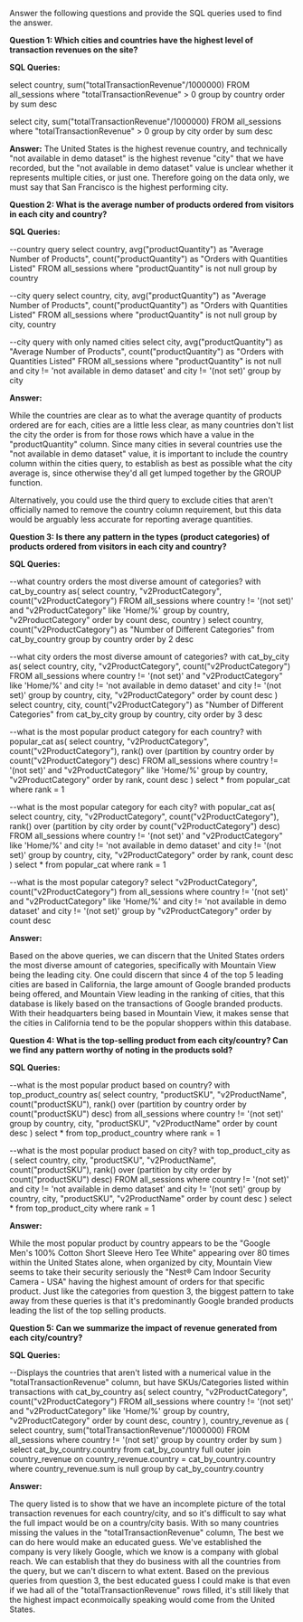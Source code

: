 Answer the following questions and provide the SQL queries used to find the answer.

**Question 1: Which cities and countries have the highest level of transaction revenues on the site?**

**SQL Queries:**

select country, sum("totalTransactionRevenue"/1000000)
FROM all_sessions
where "totalTransactionRevenue" > 0
group by country
order by sum desc

select city, sum("totalTransactionRevenue"/1000000)
FROM all_sessions
where "totalTransactionRevenue" > 0
group by city
order by sum desc

**Answer:**
The United States is the highest revenue country, and technically "not available in demo dataset"  is the highest revenue "city" that we have recorded, but the "not available in demo dataset" value is unclear whether it represents multiple cities, or just one. Therefore going on the data only, we must say that San Francisco is the highest performing city.


**Question 2: What is the average number of products ordered from visitors in each city and country?**

**SQL Queries:**

--country query
select country, avg("productQuantity") as "Average Number of Products", count("productQuantity") as "Orders with Quantities Listed"
FROM all_sessions
where "productQuantity" is not null
group by country

--city query
select country, city, avg("productQuantity") as "Average Number of Products", count("productQuantity") as "Orders with Quantities Listed"
FROM all_sessions
where "productQuantity" is not null
group by city, country

--city query with only named cities
select city, avg("productQuantity") as "Average Number of Products", count("productQuantity") as "Orders with Quantities Listed"
FROM all_sessions
where "productQuantity" is not null and city != 'not available in demo dataset' and city != '(not set)'
group by city

**Answer:**

While the countries are clear as to what the average quantity of products ordered are for each, cities are a little less clear, as many countries don't list the city the order is from for those rows which have a value in the "productQuantity" column. Since many cities in several countries use the "not available in demo dataset" value, it is important to include the country column within the cities query, to establish as best as possible what the city average is, since otherwise they'd all get lumped together by the GROUP function.

Alternatively, you could use the third query to exclude cities that aren't officially named to remove the country column requirement, but this data would be arguably less accurate for reporting average quantities.

**Question 3: Is there any pattern in the types (product categories) of products ordered from visitors in each city and country?**

**SQL Queries:**

--what country orders the most diverse amount of categories?
with cat_by_country as(
select country, "v2ProductCategory", count("v2ProductCategory")
FROM all_sessions
where country != '(not set)' and "v2ProductCategory" like 'Home/%'
group by country, "v2ProductCategory"
order by count desc, country
)
select country, count("v2ProductCategory") as "Number of Different Categories"
from cat_by_country
group by country
order by 2 desc

--what city orders the most diverse amount of categories?
with cat_by_city as(
select country, city, "v2ProductCategory", count("v2ProductCategory")
FROM all_sessions
where country != '(not set)' and "v2ProductCategory" like 'Home/%' and city != 'not available in demo dataset' and city != '(not set)'
group by country, city, "v2ProductCategory"
order by count desc
)
select country, city, count("v2ProductCategory") as "Number of Different Categories"
from cat_by_city
group by country, city
order by 3 desc

--what is the most popular product category for each country?
with popular_cat as(
select country, "v2ProductCategory", count("v2ProductCategory"), rank() over (partition by country order by count("v2ProductCategory") desc)
FROM all_sessions
where country != '(not set)' and "v2ProductCategory" like 'Home/%'
group by country, "v2ProductCategory"
order by rank, count desc
)
select *
from popular_cat
where rank = 1

--what is the most popular category for each city?
with popular_cat as(
select country, city, "v2ProductCategory", count("v2ProductCategory"), rank() over (partition by city order by count("v2ProductCategory") desc)
FROM all_sessions
where country != '(not set)' and "v2ProductCategory" like 'Home/%' and city != 'not available in demo dataset' and city != '(not set)'
group by country, city, "v2ProductCategory"
order by rank, count desc
)
select *
from popular_cat
where rank = 1

--what is the most popular category?
select "v2ProductCategory", count("v2ProductCategory")
from all_sessions
where country != '(not set)' and "v2ProductCategory" like 'Home/%' and city != 'not available in demo dataset' and city != '(not set)'
group by "v2ProductCategory"
order by count desc

**Answer:**

Based on the above queries, we can discern that the United States orders the most diverse amount of categories, specifically with Mountain View being the leading city. One could discern that since 4 of the top 5 leading cities are based in California, the large amount of Google branded products being offered, and Mountain View leading in the ranking of cities, that this database is likely based on the transactions of Google branded products. With their headquarters being based in Mountain View, it makes sense that the cities in California tend to be the popular shoppers within this database.




**Question 4: What is the top-selling product from each city/country? Can we find any pattern worthy of noting in the products sold?**

**SQL Queries:**

--what is the most popular product based on country?
with top_product_country as(
select country, "productSKU", "v2ProductName", count("productSKU"), rank() over (partition by country order by count("productSKU") desc)
from all_sessions
where country != '(not set)'
group by country, city, "productSKU", "v2ProductName"
order by count desc
)
select *
from top_product_country
where rank = 1

--what is the most popular product based on city?
with top_product_city as (
select country, city, "productSKU", "v2ProductName", count("productSKU"), rank() over (partition by city order by count("productSKU") desc)
FROM all_sessions
where country != '(not set)' and city != 'not available in demo dataset' and city != '(not set)'
group by country, city, "productSKU", "v2ProductName"
order by count desc
)
select *
from top_product_city
where rank = 1

**Answer:**

While the most popular product by country appears to be the "Google Men's 100% Cotton Short Sleeve Hero Tee White" appearing over 80 times within the United States alone, when organized by city, Mountain View seems to take their security seriously the "Nest® Cam Indoor Security Camera - USA" having the highest amount of orders for that specific product. Just like the categories from question 3, the biggest pattern to take away from these queries is that it's predominantly Google branded products leading the list of the top selling products.


**Question 5: Can we summarize the impact of revenue generated from each city/country?**

**SQL Queries:**

--Displays the countries that aren't listed with a numerical value in the "totalTransactionRevenue" column, but have SKUs/Categories listed within transactions
with cat_by_country as(
select country, "v2ProductCategory", count("v2ProductCategory")
FROM all_sessions
where country != '(not set)' and "v2ProductCategory" like 'Home/%'
group by country, "v2ProductCategory"
order by count desc, country
),
country_revenue as (
select country, sum("totalTransactionRevenue"/1000000)
FROM all_sessions
where country != '(not set)'
group by country
order by sum
)
select cat_by_country.country
from cat_by_country
full outer join country_revenue
on country_revenue.country = cat_by_country.country
where country_revenue.sum is null
group by cat_by_country.country

**Answer:**

The query listed is to show that we have an incomplete picture of the total transaction revenues for each country/city, and so it's difficult to say what the full impact would be on a country/city basis. With so many countries missing the values in the "totalTransactionRevenue" column, The best we can do here would make an educated guess. We've established the company is very likely Google, which we know is a company with global reach. We can establish that they do business with all the countries from the query, but we can't discern to what extent. Based on the previous queries from question 3, the best educated guess I could make is that even if we had all of the "totalTransactionRevenue" rows filled, it's still likely that the highest impact econmoically speaking would come from the United States.







